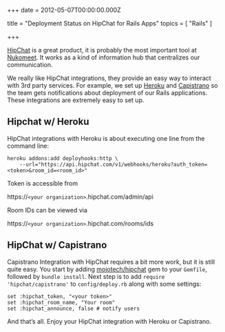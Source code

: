 
+++
date = 2012-05-07T00:00:00.000Z


title = "Deployment Status on HipChat for Rails Apps"
topics = [ "Rails" ]

+++

[HipChat](http://hipchat.com) is a great product, it is probably the most important tool at [Nukomeet](http://nukomeet.com). It works as a kind of information hub that centralizes our communication.

We really like HipChat integrations, they provide an easy way to interact with 3rd party services.  For example, we set up [Heroku](http://heroku.com) and [Capistrano](https://github.com/capistrano/capistrano/wiki/Documentation-v2.x) so the team gets notifications about deployment of our Rails applications. These integrations are extremely easy to set up.

Hipchat w/ Heroku
-----------------

HipChat integrations with Heroku is about executing one line from the command line:

    heroku addons:add deployhooks:http \
        --url="https://api.hipchat.com/v1/webhooks/heroku?auth_token=<token>&room_id=<room_id>"

Token is accessible from

https://`<your organization>`.hipchat.com/admin/api

Room IDs can be viewed via

https://`<your organization>`.hipchat.com/rooms/ids

HipChat w/ Capistrano
---------------------

Capistrano Integration with HipChat requires a bit more work, but it is still quite easy. You start by adding [mojotech/hipchat](https://github.com/mojotech/hipchat) gem to your `Gemfile`, followed by `bundle install`. Next step is to add `require 'hipchat/capistrano'` to `config/deploy.rb` along with some settings:

    set :hipchat_token, "<your token>"
    set :hipchat_room_name, "Your room"
    set :hipchat_announce, false # notify users

And that’s all. Enjoy your HipChat integration with Heroku or Capistrano.
